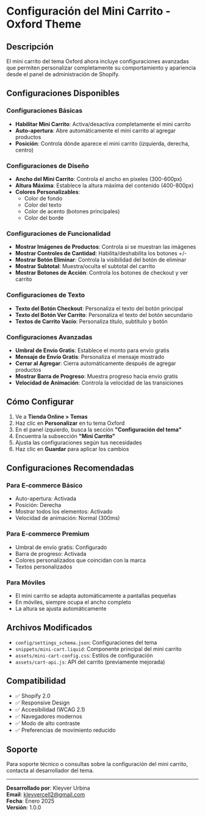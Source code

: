 # Configuración del Mini Carrito - Oxford Theme

## Descripción
El mini carrito del tema Oxford ahora incluye configuraciones avanzadas que permiten personalizar completamente su comportamiento y apariencia desde el panel de administración de Shopify.

## Configuraciones Disponibles

### Configuraciones Básicas
- **Habilitar Mini Carrito**: Activa/desactiva completamente el mini carrito
- **Auto-apertura**: Abre automáticamente el mini carrito al agregar productos
- **Posición**: Controla dónde aparece el mini carrito (izquierda, derecha, centro)

### Configuraciones de Diseño
- **Ancho del Mini Carrito**: Controla el ancho en píxeles (300-600px)
- **Altura Máxima**: Establece la altura máxima del contenido (400-800px)
- **Colores Personalizables**:
  - Color de fondo
  - Color del texto
  - Color de acento (botones principales)
  - Color del borde

### Configuraciones de Funcionalidad
- **Mostrar Imágenes de Productos**: Controla si se muestran las imágenes
- **Mostrar Controles de Cantidad**: Habilita/deshabilita los botones +/-
- **Mostrar Botón Eliminar**: Controla la visibilidad del botón de eliminar
- **Mostrar Subtotal**: Muestra/oculta el subtotal del carrito
- **Mostrar Botones de Acción**: Controla los botones de checkout y ver carrito

### Configuraciones de Texto
- **Texto del Botón Checkout**: Personaliza el texto del botón principal
- **Texto del Botón Ver Carrito**: Personaliza el texto del botón secundario
- **Textos de Carrito Vacío**: Personaliza título, subtítulo y botón

### Configuraciones Avanzadas
- **Umbral de Envío Gratis**: Establece el monto para envío gratis
- **Mensaje de Envío Gratis**: Personaliza el mensaje mostrado
- **Cerrar al Agregar**: Cierra automáticamente después de agregar productos
- **Mostrar Barra de Progreso**: Muestra progreso hacia envío gratis
- **Velocidad de Animación**: Controla la velocidad de las transiciones

## Cómo Configurar

1. Ve a **Tienda Online > Temas**
2. Haz clic en **Personalizar** en tu tema Oxford
3. En el panel izquierdo, busca la sección **"Configuración del tema"**
4. Encuentra la subsección **"Mini Carrito"**
5. Ajusta las configuraciones según tus necesidades
6. Haz clic en **Guardar** para aplicar los cambios

## Configuraciones Recomendadas

### Para E-commerce Básico
- Auto-apertura: Activada
- Posición: Derecha
- Mostrar todos los elementos: Activado
- Velocidad de animación: Normal (300ms)

### Para E-commerce Premium
- Umbral de envío gratis: Configurado
- Barra de progreso: Activada
- Colores personalizados que coincidan con la marca
- Textos personalizados

### Para Móviles
- El mini carrito se adapta automáticamente a pantallas pequeñas
- En móviles, siempre ocupa el ancho completo
- La altura se ajusta automáticamente

## Archivos Modificados

- `config/settings_schema.json`: Configuraciones del tema
- `snippets/mini-cart.liquid`: Componente principal del mini carrito
- `assets/mini-cart-config.css`: Estilos de configuración
- `assets/cart-api.js`: API del carrito (previamente mejorada)

## Compatibilidad

- ✅ Shopify 2.0
- ✅ Responsive Design
- ✅ Accesibilidad (WCAG 2.1)
- ✅ Navegadores modernos
- ✅ Modo de alto contraste
- ✅ Preferencias de movimiento reducido

## Soporte

Para soporte técnico o consultas sobre la configuración del mini carrito, contacta al desarrollador del tema.

---

**Desarrollado por**: Kleyver Urbina  
**Email**: kleyvercell2@gmail.com  
**Fecha**: Enero 2025  
**Versión**: 1.0.0